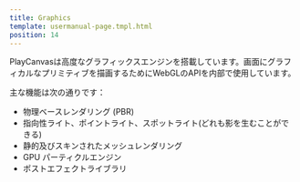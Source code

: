 ```yaml
---
title: Graphics
template: usermanual-page.tmpl.html
position: 14
---
```


PlayCanvasは高度なグラフィックスエンジンを搭載しています。画面にグラフィカルなプリミティブを描画するためにWebGLのAPIを内部で使用しています。

主な機能は次の通りです：

* 物理ベースレンダリング (PBR)
* 指向性ライト、ポイントライト、スポットライト(どれも影を生むことができる)
* 静的及びスキンされたメッシュレンダリング
* GPU パーティクルエンジン
* ポストエフェクトライブラリ

